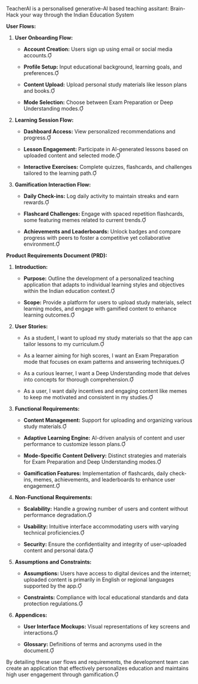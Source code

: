 TeacherAI is a personalised generative-AI based teaching assitant: Brain-Hack your way through the Indian Education System

**User Flows:**

1. **User Onboarding Flow:**

   - **Account Creation:** Users sign up using email or social media accounts.

   - **Profile Setup:** Input educational background, learning goals, and preferences.

   - **Content Upload:** Upload personal study materials like lesson plans and books.

   - **Mode Selection:** Choose between Exam Preparation or Deep Understanding modes.

2. **Learning Session Flow:**

   - **Dashboard Access:** View personalized recommendations and progress.

   - **Lesson Engagement:** Participate in AI-generated lessons based on uploaded content and selected mode.

   - **Interactive Exercises:** Complete quizzes, flashcards, and challenges tailored to the learning path.

3. **Gamification Interaction Flow:**

   - **Daily Check-ins:** Log daily activity to maintain streaks and earn rewards.

   - **Flashcard Challenges:** Engage with spaced repetition flashcards, some featuring memes related to current trends.

   - **Achievements and Leaderboards:** Unlock badges and compare progress with peers to foster a competitive yet collaborative environment.

**Product Requirements Document (PRD):**

1. **Introduction:**

   - **Purpose:** Outline the development of a personalized teaching application that adapts to individual learning styles and objectives within the Indian education context.

   - **Scope:** Provide a platform for users to upload study materials, select learning modes, and engage with gamified content to enhance learning outcomes.

2. **User Stories:**

   - As a student, I want to upload my study materials so that the app can tailor lessons to my curriculum.

   - As a learner aiming for high scores, I want an Exam Preparation mode that focuses on exam patterns and answering techniques.

   - As a curious learner, I want a Deep Understanding mode that delves into concepts for thorough comprehension.

   - As a user, I want daily incentives and engaging content like memes to keep me motivated and consistent in my studies.

3. **Functional Requirements:**

   - **Content Management:** Support for uploading and organizing various study materials.

   - **Adaptive Learning Engine:** AI-driven analysis of content and user performance to customize lesson plans.

   - **Mode-Specific Content Delivery:** Distinct strategies and materials for Exam Preparation and Deep Understanding modes.

   - **Gamification Features:** Implementation of flashcards, daily check-ins, memes, achievements, and leaderboards to enhance user engagement.

4. **Non-Functional Requirements:**

   - **Scalability:** Handle a growing number of users and content without performance degradation.

   - **Usability:** Intuitive interface accommodating users with varying technical proficiencies.

   - **Security:** Ensure the confidentiality and integrity of user-uploaded content and personal data.

5. **Assumptions and Constraints:**

   - **Assumptions:** Users have access to digital devices and the internet; uploaded content is primarily in English or regional languages supported by the app.

   - **Constraints:** Compliance with local educational standards and data protection regulations.

6. **Appendices:**

   - **User Interface Mockups:** Visual representations of key screens and interactions.

   - **Glossary:** Definitions of terms and acronyms used in the document.

By detailing these user flows and requirements, the development team can create an application that effectively personalizes education and maintains high user engagement through gamification. 
